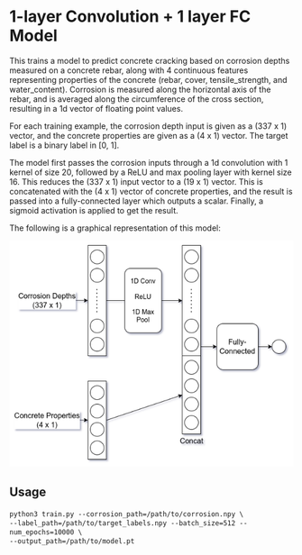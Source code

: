 # 1-layer Convolution + 1 layer FC Model

This trains a model to predict concrete cracking based on corrosion depths measured on a concrete rebar, along with 4 continuous features representing properties of the concrete (rebar, cover, tensile_strength, and water_content). Corrosion is measured along the horizontal axis of the rebar, and is averaged along the circumference of the cross section, resulting in a 1d vector of floating point values.

For each training example, the corrosion depth input is given as a (337 x 1) vector, and the concrete properties are given as a (4 x 1) vector. The target label is a binary label in [0, 1].

The model first passes the corrosion inputs through a 1d convolution with 1 kernel of size 20, followed by a ReLU and max pooling layer with kernel size 16. This reduces the (337 x 1) input vector to a (19 x 1) vector. This is concatenated with the (4 x 1) vector of concrete properties, and the result is passed into a fully-connected layer which outputs a scalar. Finally, a sigmoid activation is applied to get the result.

The following is a graphical representation of this model:

![convolution_fc_diagram](convolution_fc_diagram.png)

## Usage
```
python3 train.py --corrosion_path=/path/to/corrosion.npy \
--label_path=/path/to/target_labels.npy --batch_size=512 --num_epochs=10000 \
--output_path=/path/to/model.pt
```
